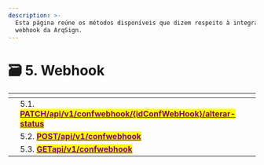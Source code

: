 ```yaml
---
description: >-
  Esta página reúne os métodos disponíveis que dizem respeito à integração com
  webhook da ArqSign.
---
```


# 🗃️ 5. Webhook



<table data-view="cards"><thead><tr><th></th><th></th><th></th></tr></thead><tbody><tr><td></td><td>5.1. <a href="5.1.patch-api-v1-confwebhook-idconfwebhook-alterar-status.md"><mark style="color:purple;"><strong>PATCH/api/v1/confwebhook/{idConfWebHook}/alterar-status</strong></mark></a></td><td></td></tr><tr><td></td><td>5.2. <a href="5.2.post-api-v1-confwebhook.md"><mark style="color:purple;"><strong>POST/api/v1/confwebhook</strong></mark></a></td><td></td></tr><tr><td></td><td>5.3. <a href="5.3.get-api-v1-confwebhook.md"><mark style="color:purple;"><strong>GETapi/v1/confwebhook</strong></mark></a></td><td></td></tr></tbody></table>
